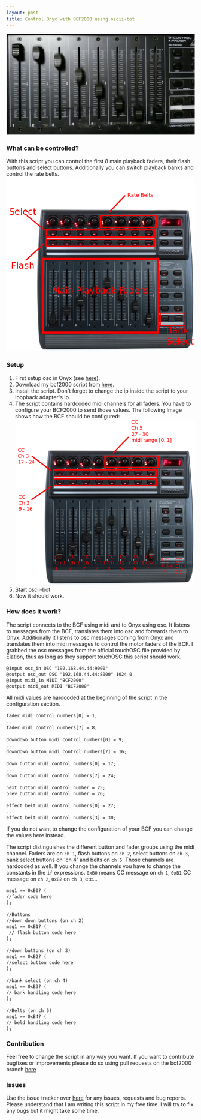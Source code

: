 ```yaml
---
layout: post
title: Control Onyx with BCF2000 using oscii-bot
---
```

![fader animation](https://raw.githubusercontent.com/frickeln/frickeln.github.io/master/_posts/fader_bcf.gif)

### What can be controlled?
With this script you can control the first 8 main playback faders, their flash buttons and select buttons.
Additionally you can switch playback banks and control the rate belts.
![bcf_config](https://raw.githubusercontent.com/arneboe/con-trol-oscii-bot/master/bcf2000/bcf_onyx.png)

### Setup
1. First setup osc in Onyx (see [here](https://frickeln.github.io/onyx-oscii-bot-midi-input/)).
2. Download my bcf2000 script from [here](https://github.com/arneboe/con-trol-oscii-bot/blob/master/bcf2000/BCF2000_to_onyx.txt).
3. Install the script. Don't forget to change the ip inside the script to your loopback adapter's ip.
4. The script contains hardcoded midi channels for all faders. You have to configure your BCF2000 to send those values. The following Image shows how the BCF should be configured:
![bcf_config](https://raw.githubusercontent.com/arneboe/con-trol-oscii-bot/master/bcf2000/bcf_midi_settings.png)
5. Start oscii-bot
6. Now it should work.

### How does it work?
The script connects to the BCF using midi and to Onyx using osc.
It listens to messages from the BCF, translates them into osc and forwards them to Onyx.
Additionally it listens to osc messages coming from Onyx and translates them into midi messages to control the motor faders of the BCF. I grabbed the osc messages from the official touchOSC file provided by Elation, thus as long as they support touchOSC this script should work.

```
@input osc_in OSC "192.168.44.44:9000"
@output osc_out OSC "192.168.44.44:8000" 1024 0
@input midi_in MIDI "BCF2000"
@output midi_out MIDI "BCF2000"
```


All midi values are hardcoded at the beginning of the script in the configuration section.
```
fader_midi_control_numbers[0] = 1;
...
fader_midi_control_numbers[7] = 8;

downdown_button_midi_control_numbers[0] = 9;
...
downdown_button_midi_control_numbers[7] = 16;

down_button_midi_control_numbers[0] = 17;
...
down_button_midi_control_numbers[7] = 24;

next_button_midi_control_number = 25;
prev_button_midi_control_number = 26;

effect_belt_midi_control_numbers[0] = 27;
...
effect_belt_midi_control_numbers[3] = 30;
```
If you do not want to change the configuration of your BCF you can change the values here instead.

The script distinguishes the different button and fader groups using the midi channel.
Faders are on `ch 1`, flash buttons on `ch 2`, select buttons on `ch 3`, bank select buttons on 'ch 4' and belts on `ch 5`.
Those channels are hardcoded as well. If you change the channels you have to change the constants in the `if` expressions.
`0xB0` means CC message on `ch 1`, `0xB1` CC message on `ch 2`, `0xB2` on `ch 3`, etc...

```//Faders
msg1 == 0xB0? (
//fader code here
);

//Buttons
//down down buttons (on ch 2)
msg1 == 0xB1? (
 // flash button code here
);

//down buttons (on ch 3)
msg1 == 0xB2? (
//select button code here
);

//bank select (on ch 4)
msg1 == 0xB3? (
// bank handling code here
);

//Belts (on ch 5)
msg1 == 0xB4? (
// beld handling code here
);
```


### Contribution
Feel free to change the script in any way you want. If you want to contribute bugfixes or improvements please do so using pull requests on the bcf2000 branch [here](https://github.com/arneboe/con-trol-oscii-bot)

### Issues
Use the issue tracker over [here](https://github.com/arneboe/con-trol-oscii-bot/issues) for any issues, requests and bug reports. Please understand that I am writing this script in my free time. I will try to fix any bugs but it might take some time. 
